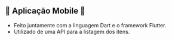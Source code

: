 ## 📱 Aplicação Mobile 📱</br>
 - Feito juntamente com a linguagem Dart e o framework Flutter. </br>
 - Utilizado de uma API para a listagem dos itens.
